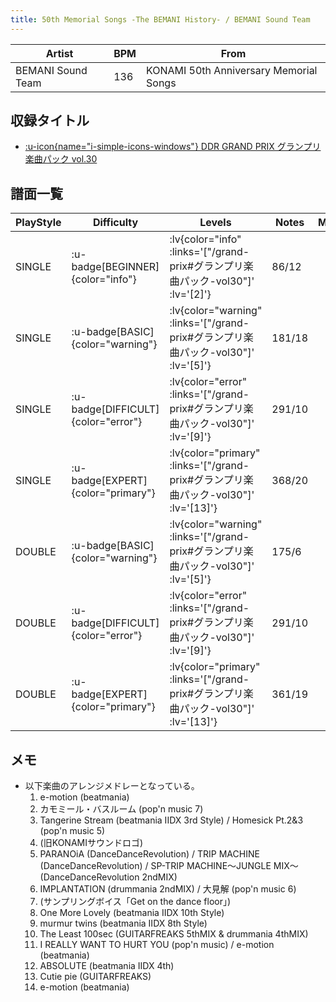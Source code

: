 ```yaml
---
title: 50th Memorial Songs -The BEMANI History- / BEMANI Sound Team
---
```


|Artist|BPM|From|
|------|---|----|
|BEMANI Sound Team|136|KONAMI 50th Anniversary Memorial Songs|

## 収録タイトル

- [ :u-icon{name="i-simple-icons-windows"} DDR GRAND PRIX グランプリ楽曲パック vol.30](/grand-prix#グランプリ楽曲パック-vol30)

## 譜面一覧

|PlayStyle|Difficulty|Levels|Notes|Movie|
|---------|----------|------|-----|-----|
|SINGLE| :u-badge[BEGINNER]{color="info"} | :lv{color="info" :links='["/grand-prix#グランプリ楽曲パック-vol30"]' :lv='[2]'} |86/12||
|SINGLE| :u-badge[BASIC]{color="warning"} | :lv{color="warning" :links='["/grand-prix#グランプリ楽曲パック-vol30"]' :lv='[5]'} |181/18||
|SINGLE| :u-badge[DIFFICULT]{color="error"} | :lv{color="error" :links='["/grand-prix#グランプリ楽曲パック-vol30"]' :lv='[9]'} |291/10||
|SINGLE| :u-badge[EXPERT]{color="primary"} | :lv{color="primary" :links='["/grand-prix#グランプリ楽曲パック-vol30"]' :lv='[13]'} |368/20||
|DOUBLE| :u-badge[BASIC]{color="warning"} | :lv{color="warning" :links='["/grand-prix#グランプリ楽曲パック-vol30"]' :lv='[5]'} |175/6||
|DOUBLE| :u-badge[DIFFICULT]{color="error"} | :lv{color="error" :links='["/grand-prix#グランプリ楽曲パック-vol30"]' :lv='[9]'} |291/10||
|DOUBLE| :u-badge[EXPERT]{color="primary"} | :lv{color="primary" :links='["/grand-prix#グランプリ楽曲パック-vol30"]' :lv='[13]'} |361/19||

## メモ

- 以下楽曲のアレンジメドレーとなっている。
  1. e-motion (beatmania)
  1. カモミール・バスルーム (pop'n music 7)
  1. Tangerine Stream (beatmania IIDX 3rd Style) / Homesick Pt.2&3 (pop'n music 5)
  1. (旧KONAMIサウンドロゴ)
  1. PARANOiA (DanceDanceRevolution) / TRIP MACHINE (DanceDanceRevolution) / SP-TRIP MACHINE～JUNGLE MIX～ (DanceDanceRevolution 2ndMIX)
  1. IMPLANTATION (drummania 2ndMIX) / 大見解 (pop'n music 6)
  1. (サンプリングボイス「Get on the dance floor」)
  1. One More Lovely (beatmania IIDX 10th Style)
  1. murmur twins (beatmania IIDX 8th Style)
  1. The Least 100sec (GUITARFREAKS 5thMIX & drummania 4thMIX)
  1. I REALLY WANT TO HURT YOU (pop'n music) / e-motion (beatmania)
  1. ABSOLUTE (beatmania IIDX 4th)
  1. Cutie pie (GUITARFREAKS)
  1. e-motion (beatmania)
